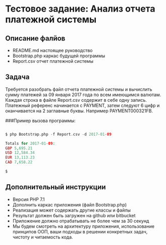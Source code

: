 # Тестовое задание: Анализ отчета платежной системы

## Описание фалйов
* README.md настоящее руководство
* Bootstrap.php каркас будущей программы
* Report.csv отчет платежной системы 


## Задача 
Требуется разобрать файл отчета платежной системы и вычислить сумму платежей за 09 января 2017 года по всем имеющимся валютам. Каждая строка в файле Report.csv содержит в себе одну запись. Платежный референс начинается с PAYMENT, затем следуют 6 цифр и оканчивается на 2 заглавные буквы. Например PAYMENT000321FB.  

###Пример вызова программы:  
   
```php 

$ php Bootstrap.php -f Report.csv -d 2017-01-09

Totals for 2017-01-09:  
GBP 5,695.21  
USD 12,584.34  
EUR 13,113.23  
CAD 7,658.22  

$
```

## Дополнительный инструкции
* Версия PHP 7.1
* Дополнить каркас приложения (файл Bootstrap.php)
* Реализация может содержать другие классы и файлы
* Результат должен быть загружен на github или bitbucket
* Приложение должно отрабатывать не более чем за 30 секунд
* Мы будем смотреть на архитектуру приложения, использование принципов ООП, ваши подходы в решении конкретных задач, чистоту и читаемость кода.


